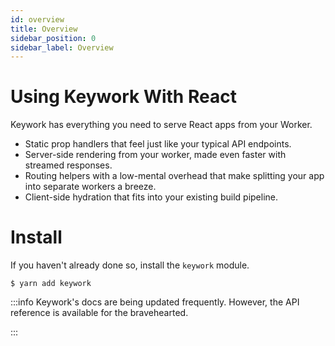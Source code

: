 ```yaml
---
id: overview
title: Overview
sidebar_position: 0
sidebar_label: Overview
---
```


# Using Keywork With React

Keywork has everything you need to serve React apps from your Worker.

- Static prop handlers that feel just like your typical API endpoints.
- Server-side rendering from your worker, made even faster with streamed responses.
- Routing helpers with a low-mental overhead that make splitting your app into separate workers a breeze.
- Client-side hydration that fits into your existing build pipeline.

# Install

If you haven't already done so, install the `keywork` module.

```shell title=Run in the root of your Worker project.
$ yarn add keywork
```

:::info
Keywork's docs are being updated frequently.
However, the API reference is available for the bravehearted.

:::
